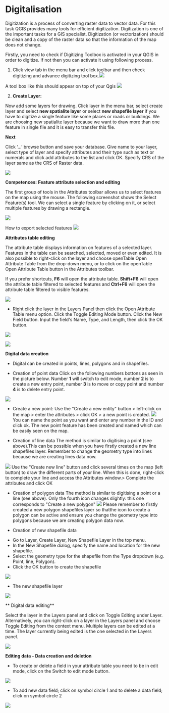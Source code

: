 # Digitalisation

Digitization is a process of converting raster data to vector data. For this task QGIS provides many tools for efficient digitization. Digitization is one of the important tasks for a GIS specialist. Digitization (or vectorization) should be clean and a copy of the raster data so that the information of the map does not change.

Firstly, you need to check if Digitizing Toolbox is activated in your QGIS in order to digitize. If not then you can activate it using following process.
 1. Click view tab in the menu bar and click toolbar and then check digitizing and advance digitizing tool box.![](/fig/Activate_digitizing_toolbox.png)

 A tool box like this should appear on top of your Qgis ![](/fig/Toolbox.png)
 
 2. **Create Layer:**

Now add some layers for drawing. Click layer in the menu bar, select create layer and select **new spatialite layer** or select **new shapefile layer** if you have to digitize a single feature like some places or roads or buildings. We are choosing new spatialite layer because we want to draw more than one feature in single file and it is easy to transfer this file.

**Next**

Click ‘…’ browse button and save your database. Give name to your layer, select type of layer and specify attributes and their type such as text or numerals and click add attributes to the list and click OK. Specify CRS of the layer same as the CRS of Raster data.


 ![](/fig/New_spatialite_layer.png)

**Competences:**
**Feature attribute selection and editing**

The first group of tools in the Attributes toolbar allows us to select features on the map using the mouse. The following screenshot shows the Select Feature(s) tool. We can select a single feature by clicking on it, or select multiple features by drawing a rectangle.

![](/fig/Select_Feature(s)_tool.png)

How to export selected features 
![](/fig/Export_selected_features.png)


**Attributes table editing**

The attribute table displays information on features of a selected layer. Features in the table can be searched, selected, moved or even edited. It is also possible to right-click on the layer and choose openTable Open Attribute Table from the drop-down menu, or to click on the openTable Open Attribute Table button in the Attributes toolbar. 

If you prefer shortcuts, **F6** will open the attribute table. **Shift+F6** will open the attribute table filtered to selected features and **Ctrl+F6** will open the attribute table filtered to visible features.

![](/fig/Opening_attribute_table.png)

* Right click the layer in the Layers Panel then click the Open Attribute Table menu option. Click the Toggle Editing Mode button. Click the New Field button. Input the field's Name, Type, and Length, then click the OK button.

![](/fig/New_fieldcolumn_creation_in_attribute_table.png)

![](/fig/Input_newfield_and_to_save_editing.png)


**Digital data creation**
* Digital can be created in points, lines, polygons and in shapefiles.

* Creation of point data
Click on the following numbers bottons as seen in the picture below. Number **1** will switch to edit mode, number **2** is to create a new entry point, number **3** is to move or copy point and number **4** is to delete entry point.

![](/fig/New_point_creation_data.png)

* Create  a  new  point:  Use  the  "Create  a  new  entity"  button  >  left-click  on  the  map > enter the attributes > click OK > a new point is created.
![](/fig/Naming_of_point_created.png)
You can name the point as you want and enter any number in the ID and click ok. The new point feature has been created and named which can be easily seen on the map.

* Creation of line data
The  method  is  similar  to  digitising  a  point  (see  above).This can be possible when you have firstly created a new line shapefiles layer. Remember to change the geometry type into lines because we are creating lines data now.

![](/fig/Creation_of_line_data.png)
Use  the  "Create  new  line"  button  and  click  several  times  on  the  map  (left  button)  to  draw  the  different parts of your line. When this is done, right-click to complete your line and access the Attributes window.> Complete the attributes and click OK

* Creation of polygon data
The method is similar to digitising a point or a line (see above).  Only  the  fourth  icon  changes  slightly:  this  one  corresponds to "Create a new polygon"
![](/fig/polygon_data_creation.png)
Please remember to firstly created a new polygon shapefiles layer so thatthe icon to create a polygon can be active and ensure you change the geometry type into polygons because we are creating polygon data now.


* Creation of new shapefile data
+ Go to Layer, Create Layer, New Shapefile Layer in the top menu.
+ In the New Shapefile dialog, specify the name and location for the new shapefile.
+ Select the geometry type for the shapefile from the Type dropdown (e.g. Point, line, Polygon).
+ Click the OK button to create the shapefile

![](/fig/New_shapefile_layer_creation.png)

* The new shapefile layer

![](/fig/New_shapefile_layer_naming.png)



** Digital data editing**

Select the layer in the Layers panel and click on Toggle Editing under Layer. Alternatively, you can right-click on a layer in the Layers panel and choose Toggle Editing from the context menu. Multiple layers can be edited at a time. The layer currently being edited is the one selected in the Layers panel.

![](/fig/Toggle_editingbox.png)

**Editing data - Data creation and deletion**
* To create or delete a field in your attribute table you need to be in edit mode, click on the Switch to edit mode button.

![](/fig/Switch_to_edit_mode_of_attribute_table.png)


* To add new data field; click on symbol circle 1 and to delete a data field; click on symbol circle 2

![](/fig/add_delete_data_in_attribute_table.png)

